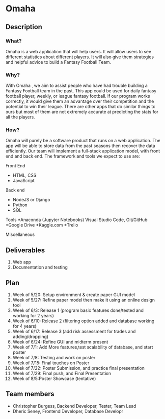 # Omaha 
## Description
### What?

Omaha  is a web application that will help users. It will allow users to see different statistics about different players. It will also give them strategies and helpful advice to build a Fantasy Football Team.
### Why?

With Omaha , we aim to assist people who have had trouble building a Fantasy Football team in the past. This app could be used for daily fantasy football player, weekly, or league fantasy football. If our program works correctly, it would give them an advantage over their competition and the potential to win their league. There are other apps that do similar things to ours but most of them are not extremely accurate at predicting the stats for all the players.
### How?

Omaha  will purely be a software product that runs on a web application. The app will be able to store data from the past seasons then recover the data efficiently. Our team will implement a full-stack application model, with front end and back end. The framework and tools we expect to use are:

Front End
* HTML, CSS
* JavaScript

Back end
* NodeJS or Django
* Python
* SQL

Tools
*Anaconda (Jupyter Notebooks) Visual Studio Code, Git/GitHub
*Google Drive
*Kaggle.com
*Trello

Miscellaneous

## Deliverables

1.	Web app
2.	Documentation and testing 

## Plan

1. Week of 5/20: Setup environment & create paper GUI model  
2. Week of 5/27: Refine paper model then make it using an online design tool
3. Week of 6/3:   Release 1 (program basic features done/tested and working for 2 years)
4. Week of 6/10: Release 2 (filtering option added and database working for 4 years)
5. Week of 6/17: Release 3 (add risk assessment for trades and adding/dropping)
6. Week of 6/24: Refine GUI and midterm present 
7. Week of 7/1:   Add More features,test scalability of database, and start poster
8. Week of 7/8: Testing and work on poster
9. Week of 7/15: Final touches on Poster 
10. Week of 7/22: Poster Submission, and practice final presentation
11. Week of 7/29: Final push, and Final Presentation
12. Week of 8/5:Poster Showcase (tentative)



## Team members

* Christopher Burgess, Backend Developer, Tester, Team Lead
* Dheric Seney, Frontend Developer, Database Developr

